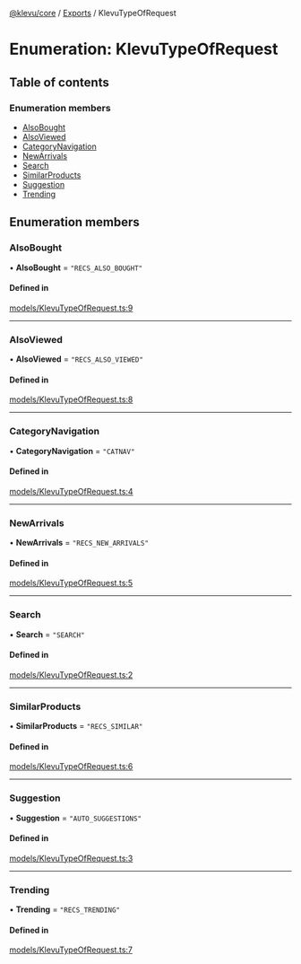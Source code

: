 [@klevu/core]() / [Exports](../modules.md) / KlevuTypeOfRequest

# Enumeration: KlevuTypeOfRequest

## Table of contents

### Enumeration members

- [AlsoBought](KlevuTypeOfRequest.md#alsobought)
- [AlsoViewed](KlevuTypeOfRequest.md#alsoviewed)
- [CategoryNavigation](KlevuTypeOfRequest.md#categorynavigation)
- [NewArrivals](KlevuTypeOfRequest.md#newarrivals)
- [Search](KlevuTypeOfRequest.md#search)
- [SimilarProducts](KlevuTypeOfRequest.md#similarproducts)
- [Suggestion](KlevuTypeOfRequest.md#suggestion)
- [Trending](KlevuTypeOfRequest.md#trending)

## Enumeration members

### AlsoBought

• **AlsoBought** = `"RECS_ALSO_BOUGHT"`

#### Defined in

[models/KlevuTypeOfRequest.ts:9](https://github.com/klevultd/frontend-sdk/blob/69fb0bc/packages/klevu-core/src/models/KlevuTypeOfRequest.ts#L9)

___

### AlsoViewed

• **AlsoViewed** = `"RECS_ALSO_VIEWED"`

#### Defined in

[models/KlevuTypeOfRequest.ts:8](https://github.com/klevultd/frontend-sdk/blob/69fb0bc/packages/klevu-core/src/models/KlevuTypeOfRequest.ts#L8)

___

### CategoryNavigation

• **CategoryNavigation** = `"CATNAV"`

#### Defined in

[models/KlevuTypeOfRequest.ts:4](https://github.com/klevultd/frontend-sdk/blob/69fb0bc/packages/klevu-core/src/models/KlevuTypeOfRequest.ts#L4)

___

### NewArrivals

• **NewArrivals** = `"RECS_NEW_ARRIVALS"`

#### Defined in

[models/KlevuTypeOfRequest.ts:5](https://github.com/klevultd/frontend-sdk/blob/69fb0bc/packages/klevu-core/src/models/KlevuTypeOfRequest.ts#L5)

___

### Search

• **Search** = `"SEARCH"`

#### Defined in

[models/KlevuTypeOfRequest.ts:2](https://github.com/klevultd/frontend-sdk/blob/69fb0bc/packages/klevu-core/src/models/KlevuTypeOfRequest.ts#L2)

___

### SimilarProducts

• **SimilarProducts** = `"RECS_SIMILAR"`

#### Defined in

[models/KlevuTypeOfRequest.ts:6](https://github.com/klevultd/frontend-sdk/blob/69fb0bc/packages/klevu-core/src/models/KlevuTypeOfRequest.ts#L6)

___

### Suggestion

• **Suggestion** = `"AUTO_SUGGESTIONS"`

#### Defined in

[models/KlevuTypeOfRequest.ts:3](https://github.com/klevultd/frontend-sdk/blob/69fb0bc/packages/klevu-core/src/models/KlevuTypeOfRequest.ts#L3)

___

### Trending

• **Trending** = `"RECS_TRENDING"`

#### Defined in

[models/KlevuTypeOfRequest.ts:7](https://github.com/klevultd/frontend-sdk/blob/69fb0bc/packages/klevu-core/src/models/KlevuTypeOfRequest.ts#L7)
